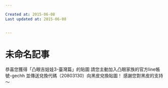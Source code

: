 ```yaml
---

Created at: 2015-06-08
Last updated at: 2015-06-08


---
```


# 未命名記事


恭喜您獲得「凸眼吉娃娃3-臺灣篇」的貼圖
請您主動加入凸眼家族的官方line帳號-gechh
並傳送兌換代碼（20803130）向黑皮兌換貼圖！
感謝您對黑皮的支持～

